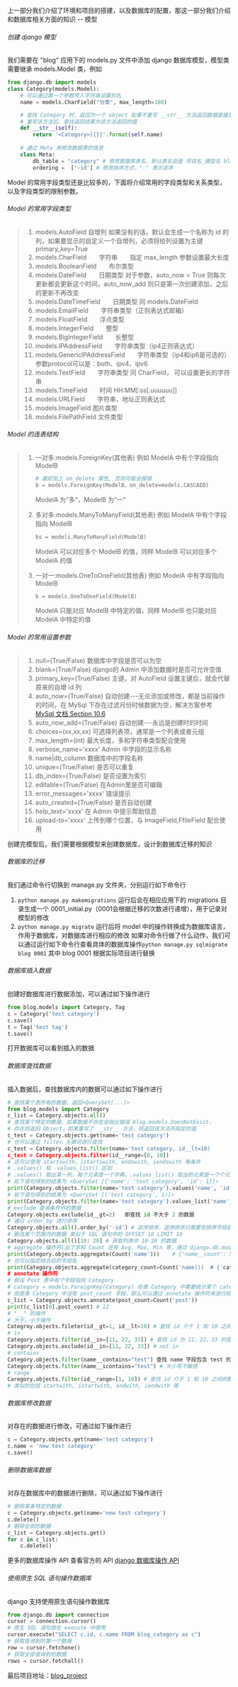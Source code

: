 上一部分我们介绍了环境和项目的搭建，以及数据库的配置，那这一部分我们介绍和数据库相关方面的知识 -- 模型

###### 创建 django 模型
我们需要在 "blog" 应用下的 models.py 文件中添加 django 数据库模型，模型类需要继承 models.Model 类，例如
```python
from django.db import models
class Category(models.Model):
	# 可以通过第一个参数传入字符串设置别名
	name = models.CharField("分类", max_length=100)

	# 查找 Category 时，返回为一个 object 如果不重写 __str__ 方法返回数据直接显示 Category Object，
	# 重写该方法后，查找返回结果为该方法返回的值
	def __str__(self):
		return '<Category>[{}]'.format(self.name)
		
	# 通过 Meta 来修改数据表的信息
	class Meta:
		db_table = "category" # 修改数据库表名，默认表名会是 项目名_模型名 blog_category
		ordering =  ['-id'] # 修改排序方式，"-" 表示逆序
```
Model 的常用字段类型还是比较多的，下面将介绍常用的字段类型和关系类型，以及字段类型的限制参数。
###### Model 的常用字段类型
> 1. models.AutoField 	自增列	如果没有的话，默认会生成一个名称为 id 的列，如果要显示的自定义一个自增列，必须将给列设置为主键 primary_key=True
> 2. models.CharField　　字符串　　指定 max_length 参数设置最大长度
> 3. models.BooleanField　　布尔类型
> 4. models.DateField　　日期类型        对于参数，auto_now = True 则每次更新都会更新这个时间，auto_now_add 则只是第一次创建添加，之后的更新不再改变
> 5. models.DateTimeField　　日期类型       同 models.DateField
> 6. models.EmailField　　字符串类型（正则表达式邮箱）
> 7. models.FloatField　　浮点类型
> 8. models.IntegerField　　整型
> 9. models.BigIntegerField　　长整型
> 10. models.IPAddressField　　字符串类型（ip4正则表达式）
> 11. models.GenericIPAddressField　　字符串类型（ip4和ip6是可选的）    参数protocol可以是：both、ipv4、ipv6
> 12. models.TextField　　字符串类型    同 CharField， 可以设置更长的字符串
> 13. models.TimeField　　时间 HH:MM[:ss[.uuuuuu]]
> 14. models.URLField　　字符串，地址正则表达式
> 15. models.ImageField     图片类型
> 16. models.FilePathField    文件类型

###### Model 的连表结构

> 1. 一对多:models.ForeignKey(其他表)        例如 ModelA 中有个字段指向 ModelB  
>    ```python
>    # 最好加上 on_delete 属性, 否则可能会报错
>    b = models.ForeignKey(ModelB，on_delete=models.CASCAED)
>    ```
>    ModelA 为”多“，ModelB 为”一“
>
> 2. 多对多:models.ManyToManyField(其他表)        例如 ModelA 中有个字段指向 ModelB 
>    ```python
>    bs = models.ManyToManyField(ModelB)
>    ```
>    ModelA 可以对应多个 ModelB 的值，同样 ModelB 可以对应多个 ModelA 的值
>
> 3. 一对一:models.OneToOneField(其他表)        例如 ModelA 中有字段指向 ModelB
>    ```python
>    b = models.OneToOneField(ModelB)
>    ```
>    ModelA 只能对应 ModelB 中特定的值，同样 ModelB 也只能对应 ModelA 中特定的值

###### Model 的常用设置参数
> 1. null=(True/False)        数据库中字段是否可以为空
> 2. blank=(True/False)        django的 Admin 中添加数据时是否可允许空值
> 3. primary_key=(True/False)        主键，对 AutoField 设置主键后，就会代替原来的自增 id 列
> 4. auto_now=(True/False)        自动创建---无论添加或修改，都是当前操作的时间，在 MySql 下存在过滤月份时候数据为空，解决方案参考 [MySql 文档 Section 10.6](https://dev.mysql.com/doc/refman/5.5/en/time-zone-support.html)
> 5. auto_now_add=(True/False)        自动创建---永远是创建时的时间
> 6. choices=(xx,xx,xx)        可选择列表项，通常是一个列表或者元组
> 7. max_length=(int)        最大长度，多和字符串类型配合使用
> 8. verbose_name='xxxx'        Admin 中字段的显示名称
> 9. name|db_column        数据库中的字段名称
> 10. unique=(True/False)        是否可以重复
> 11. db_index=(True/False)        是否设置为索引
> 12. editable=(True/False)        在Admin里是否可编辑
> 13. error_messages='xxxx'        错误提示
> 14. auto_created=(True/False)        是否自动创建
> 15. help_text='xxxx'        在 Admin 中提示帮助信息
> 16. upload-to='xxxx'        上传到哪个位置，与 ImageField,FfileField 配合使用

创建完模型后，我们需要根据模型来创建数据库，设计到数据库迁移的知识
###### 数据库的迁移
我们通过命令行切换到 manage.py 文件夹，分别运行如下命令行
1. ```python manage.py makemigrations``` 运行后会在相应应用下的 migrations 目录生成一个 0001_initial.py（0001会根据迁移的次数进行递增），用于记录对模型的修改
2. ```python manage.py migrate``` 运行后将 model 中的操作转换成为数据库语言，作用于数据库，对数据库进行相应的修改
如果对命令行做了什么动作，我们可以通过运行如下命令行查看具体的数据库操作```python manage.py sqlmigrate blog 0001``` 其中 blog 0001 根据实际项目进行替换

###### 数据库插入数据

创建好数据库进行数据添加，可以通过如下操作进行
 ```python
from blog.models import Category, Tag
c = Category('test category')
c.save()
t = Tag('test tag')
t.save()
 ```
打开数据库可以看到插入的数据

###### 数据库查找数据

插入数据后，查找数据库内的数据可以通过如下操作进行
```python
# 查找某个表所有的数据，返回<QuerySet[...]>
from blog.models import Category
c_list = Category.objects.all()
# 查找某个特定的数据，如果数据不存在会抛出错误 blog.models.DoesNotExist，
# 存在则返回 Object，如果重写了 __str__ 方法，则返回该方法所指定的值
c_test = Category.objects.get(name='test category')
# 也可以通过 filter 关键词进行查找
c_test = Category.objects.filter(name='test category, id__lt=10)
c_test = Category.objects.filter(id__range=[0, 10])
# 还可以使用 startswith，istartswith, endswith, iendswith 等条件
# .values() 和 .values_list() 区别
# .values() 取出某一列，每个元素是一个字典，.values_list() 取出的元素是一个个元组
# 如下语句得到的结果为 <QuerySet [{'name': 'test category', 'id': 1}]>
print(Category.objects.filter(name='test category').values('name', 'id')) 
# 如下语句得到的结果为 <QuerySet [('test category', 1)]>
print(Category.objects.filter(name='test category').values_list('name', 'id'))
# exclude 查询条件外的数据
Category.objects.exclude(id__gt=2)   即查找 id 不大于 2 的数据
# 通过 order_by 进行排序
Category.objects.all().order_by('-id') # 逆序排序，逆序排序只需要在排序字段前加"-"号即可
# 删选某个范围内的数据 类似于 SQL 语句中的 OFFSET 10 LIMIT 10
Category.objects.all()[10: 20] # 获取列表中 10-20 的数据
# aggregate 操作符(出了求和 Count 还有 Avg, Max, Min 等，通过 django.db.models 导入)
print(Category.objects.aggregate(Count('name')))    # {'name__count': 5}
# 也可以指定结合后的字段名
print(Category.objects.aggregate(category_count=Count('name)))	# {'category_count': 5}
# annotate 操作符
# 假设 Post 表中有个字段指向 Category
# category = models.ForeignKey(Category) 在表 Category 中需要统计某个 category 下 post 数量，
# 但是表 Category 中没有 post_count 字段，那么可以通过 annotate 操作符来进行统计
c_list = Category.objects.annotate(post_count=Count('post'))
print(c_list[0].post_count) # 12
# "__" 的操作
# 大于，小于操作
Categroy.objects.fileter(id__gt=1, id__lt=10) # 查找 id 介于 1 和 10 之间的数据
# in
Category.objects.filter(id__in=[11, 22, 33]) # 查找 id 为 11，22，33 的值
Category.objects.exclude(id__in=[11, 22, 33]) # not in
# contains
Category.objects.filter(name__contains="test") 查找 name 字段包含 test 的值
Category.objects.filter(name__icontains="test") # 大小写不敏感
# range
Caregory.objects.filter(id__range=[1, 10]) # 查找 id 介于 1 和 10 之间的数据，即 between and
# 类似的包括 startwith, istartwith, endwith, iendwith 等
```
###### 数据库修改数据
对存在的数据进行修改，可通过如下操作进行
```python
c = Category.objects.get(name='test category')
c.name = 'new test category'
c.save()
```
###### 删除数据库数据
对存在数据库中的数据进行删除，可以通过如下操作进行
```python
# 删除某条特定的数据
c = Category.objects.get(name='new test category')
c.delete()
# 删除全部的数据
c_list = Category.objects.get()
for c in c_list:
	c.delete()
```
更多的数据库操作 API 查看官方的 API [django 数据库操作 API](https://docs.djangoproject.com/en/1.10/ref/models/querysets/)
###### 使用原生 SQL 语句操作数据库
django 支持使用原生语句操作数据库
```python
from django.db import connection
cursor = connection.cursor()
# 原生 SQL 语句放在 execute 中使用
cursor.execute("SELECT c.id, c.name FROM blog_category as c")
# 获取查询到的第一个数据
row = cursor.fetchone()
# 获取全部查询到的数据
rows = cursor.fetchall()
```
最后项目地址：[blog_project](https://github.com/kukyxs/blog_project)